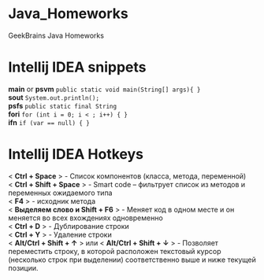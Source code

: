 # Java_Homeworks
GeekBrains Java Homeworks

# Intellij IDEA snippets

**main** or **psvm** `public static void main(String[] args){ }`</br>
**sout** `System.out.println();`</br>
**psfs** `public static final String`</br>
**fori** `for (int i = 0; i < ; i++) { }`</br>
**ifn** `if (var == null) { }`</br>

# Intellij IDEA Hotkeys

< **Ctrl + Space** > - Список компонентов (класса, метода, переменной)</br>
< **Ctrl + Shift + Space** > - Smart code – фильтрует список из методов и переменных ожидаемого типа</br>
< **F4** > - исходник метода</br>
< **Выделяем слово и Shift + F6** > - Меняет код в одном месте и он меняется во всех вхождениях одновременно</br>
< **Ctrl + D** > - Дублирование строки</br>
< **Ctrl + Y** > - Удаление строки</br>
< **Alt/Ctrl + Shift + ↑** > или < **Alt/Ctrl + Shift + ↓** > - Позволяет переместить строку, в которой расположен текстовый курсор (несколько строк при выделении) соответственно выше и ниже текущей позиции.</br>